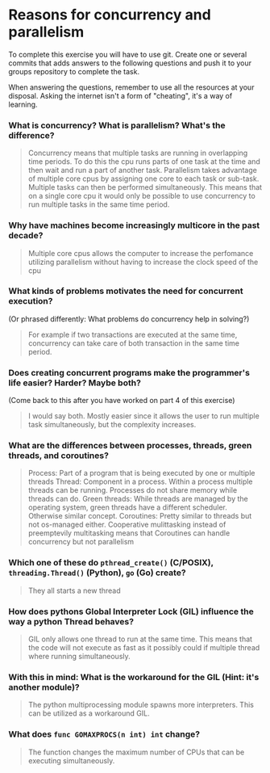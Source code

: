 # Reasons for concurrency and parallelism


To complete this exercise you will have to use git. Create one or several commits that adds answers to the following questions and push it to your groups repository to complete the task.

When answering the questions, remember to use all the resources at your disposal. Asking the internet isn't a form of "cheating", it's a way of learning.

 ### What is concurrency? What is parallelism? What's the difference?
 > Concurrency means that multiple tasks are running in overlapping time periods. To do this the cpu runs parts of one task at the time and then wait and run a part of another task. Parallelism takes advantage of multiple core cpus by assigning one core to each task or sub-task. Multiple tasks can then be performed simultaneously. This means that on a single core cpu it would only be possible to use concurrency to run multiple tasks in the same time period.
 
 ### Why have machines become increasingly multicore in the past decade?
 > Multiple core cpus allows the computer to increase the perfomance utilizing parallelism without having to increase the clock speed of the cpu
 
 ### What kinds of problems motivates the need for concurrent execution?
 (Or phrased differently: What problems do concurrency help in solving?)
 > For example if two transactions are executed at the same time, concurrency can take care of both transaction in the same time period.
 
 ### Does creating concurrent programs make the programmer's life easier? Harder? Maybe both?
 (Come back to this after you have worked on part 4 of this exercise)
 > I would say both. Mostly easier since it allows the user to run multiple task simultaneously, but the complexity increases.
 
 ### What are the differences between processes, threads, green threads, and coroutines?
 > Process: Part of a program that is being executed by one or multiple threads
   Thread: Component in a process. Within a process multiple threads can be running. Processes do not share memory while threads can do.
   Green threads: While threads are managed by the operating system, green threads have a different scheduler. Otherwise similar concept.
   Coroutines: Pretty similar to threads but not os-managed either. Cooperative mulittasking instead of preemptevily multitasking means that Coroutines can handle concurrency but not parallelism
    
 
 ### Which one of these do `pthread_create()` (C/POSIX), `threading.Thread()` (Python), `go` (Go) create?
 > They all starts a new thread
 
 ### How does pythons Global Interpreter Lock (GIL) influence the way a python Thread behaves?
 > GIL only allows one thread to run at the same time. This means that the code will not execute as fast as it possibly could if multiple thread where running simultaneously.
 ### With this in mind: What is the workaround for the GIL (Hint: it's another module)?
 > The python multiprocessing module spawns more interpreters. This can be utilized as a workaround GIL.
 
 ### What does `func GOMAXPROCS(n int) int` change? 
 > The function changes the maximum number of CPUs that can be executing simultaneously.
